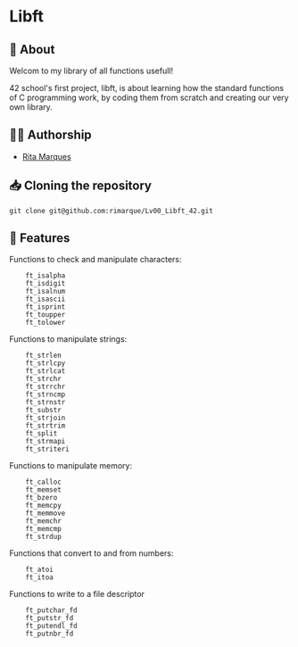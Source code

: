 # **Libft**

## :speech_balloon: **About**
Welcom to my library of all functions usefull!

42 school's first project, libft, is about learning how the standard functions of C programming work, by coding them from scratch and creating our very own library.

## 🙋‍♀️ **Authorship**
- [Rita Marques](https://github.com/rimarque)

## :inbox_tray: **Cloning the repository**

```shell
git clone git@github.com:rimarque/Lv00_Libft_42.git
```

## 💎 **Features**

Functions to check and manipulate characters:
```
    ft_isalpha
    ft_isdigit
    ft_isalnum
    ft_isascii
    ft_isprint
    ft_toupper
    ft_tolower
```

Functions to manipulate strings:
```
    ft_strlen
    ft_strlcpy
    ft_strlcat
    ft_strchr
    ft_strrchr
    ft_strncmp
    ft_strnstr
    ft_substr
    ft_strjoin
    ft_strtrim
    ft_split
    ft_strmapi
    ft_striteri
```

Functions to manipulate memory:
```
    ft_calloc
    ft_memset
    ft_bzero
    ft_memcpy
    ft_memmove
    ft_memchr
    ft_memcmp
    ft_strdup
```

Functions that convert to and from numbers:
```
    ft_atoi
    ft_itoa
```

Functions to write to a file descriptor
```
    ft_putchar_fd
    ft_putstr_fd
    ft_putendl_fd
    ft_putnbr_fd

```
